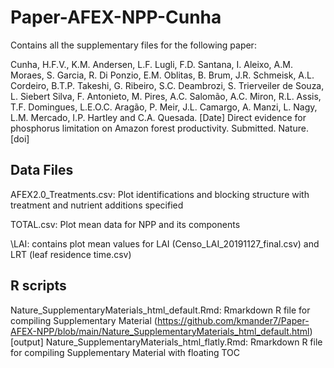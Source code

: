# Paper-AFEX-NPP-Cunha

Contains all the supplementary files for the following paper:

Cunha, H.F.V., K.M. Andersen, L.F. Lugli, F.D. Santana, I. Aleixo, A.M. Moraes, S. Garcia, R. Di Ponzio, E.M. Oblitas, B. Brum, J.R. Schmeisk, A.L. Cordeiro, B.T.P. Takeshi, G. Ribeiro, S.C. Deambrozi, S. Trierveiler de Souza, L. Siebert Silva, F. Antonieto, M. Pires, A.C. Salomão, A.C. Miron, R.L. Assis, T.F. Domingues, L.E.O.C. Aragão, P. Meir, J.L. Camargo, A. Manzi, L. Nagy, L.M. Mercado, I.P. Hartley and C.A. Quesada. [Date] Direct evidence for phosphorus limitation on Amazon forest productivity. Submitted. Nature. [doi]

## Data Files
AFEX2.0_Treatments.csv: Plot identifications and blocking structure with treatment and nutrient additions specified

TOTAL.csv: Plot mean data for NPP and its components

\LAI: contains plot mean values for LAI (Censo_LAI_20191127_final.csv) and LRT (leaf residence time.csv)



## R scripts 
Nature_SupplementaryMaterials_html_default.Rmd: Rmarkdown R file for compiling Supplementary Material (https://github.com/kmander7/Paper-AFEX-NPP/blob/main/Nature_SupplementaryMaterials_html_default.html)[output]
Nature_SupplementaryMaterials_html_flatly.Rmd: Rmarkdown R file for compiling Supplementary Material with floating TOC 
